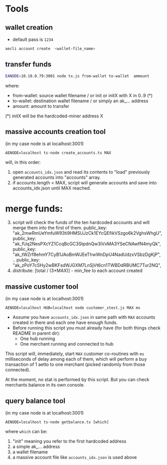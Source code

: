 # Tools

## wallet creation
 *  default pass is  `1234`
```bash
aecli account create  <wallet-file_name>  
```

## transfer funds

```bash
EANODE=10.10.0.79:3001 node tx.js from-wallet to-wallet  ammount
```
where:
 - from-wallet: source wallet filename / or init or initX with X in 0..9 (*) 
 - to-wallet: destination wallet filename / or simply an ak_... address
 - amount: amount to transfer

(*) initX will be the hardcoded-miner address X


## massive accounts creation tool

(in my case node is at localhost:3001)

    AENODE=localhost ts-node create_accounts.ts MAX

will, in this order:

1. open `accounts_idx.json` and read its contents to "load" previously generated accounts into "accounts" array.
2. if accounts.length < MAX, script will generate accounts and save into accounts_idx.json until MAX reached.  
# merge funds:
3. script will check the funds of the ten hardcoded accounts and will merge them into the first of them.
    public_key: "ak_2mwRmUeYmfuW93ti9HMSUJzCk1EYcQEfikVSzgo6k2VghsWhgU",
    public_key: "ak_fUq2NesPXcYZ1CcqBcGC3StpdnQw3iVxMA3YSeCNAwfN4myQk",
    public_key: "ak_tWZrf8ehmY7CyB1JAoBmWJEeThwWnDpU4NadUdzxVSbzDgKjP",
    ..
    public_key: "ak_zPoY7cSHy2wBKFsdWJGXM7LnSjVt6cn1TWBDdRBUMC7Tur2NQ",
4. distribute:  [total / (3*MAX)] - min_fee  to each account created

## massive customer tool

(in my case node is at localhost:3001)

    AENODE=localhost HUB=localhost node customer_stest.js MAX ms

 * Assume you have `accounts_idx.json` in same path with `MAX` accounts created in there and each one have enough funds.
 * Before running this script you must already have (for both things check README in parent dir):
    * One hub running 
    * One merchant running and connected to hub
 
This script will, immediately, start `MAX` customer co-routines with `ms` milliseconds of delay among each of them, 
which will perform a buy transaction of 1 aetto to one merchant (picked randomly from those connected). 

At the moment, no stat is performed by this script.  But you can check merchants balance in its own console.

## query balance tool
(in my case node is at localhost:3001)

    AENODE=localhost ts-node getbalance.ts [which]

where `which` can be:

 1. "init" meaning you refer to the first hardcoded address 
 2. a simple ak_...  address
 3. a wallet filename
 4. a massive account file like `accounts_idx.json` is used above 


